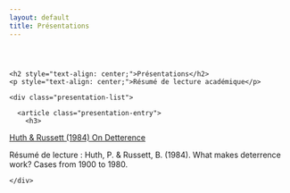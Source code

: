 ```yaml
---
layout: default
title: Présentations
---
```


<div class="page-content">

  <!-- Conteneur pour centrer le contenu avec une largeur maximale -->
  <div style="max-width: 700px; margin: 0 auto; padding: 2em 0;">

    <h2 style="text-align: center;">Présentations</h2>
    <p style="text-align: center;">Résumé de lecture académique</p>
    
    <div class="presentation-list">

      <article class="presentation-entry">
        <h3>
<a href="https://www.masdupuis.com/assets/presentations/huth_detterence_web.html#/title-slide" target="_blank">
Huth & Russett (1984) On Detterence
</a>
        </h3>
        <p>Résumé de lecture : Huth, P. & Russett, B. (1984). What makes deterrence work? Cases from 1900 to 1980.</p>
      </article>

    </div>
  </div>
</div>
